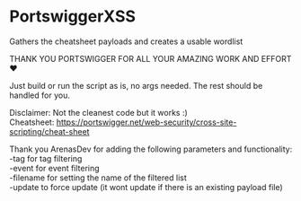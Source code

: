 # PortswiggerXSS
Gathers the cheatsheet payloads and creates a usable wordlist
  
THANK YOU PORTSWIGGER FOR ALL YOUR AMAZING WORK AND EFFORT :heart:
  
Just build or run the script as is, no args needed. The rest should be handled for you.
  
Disclaimer: Not the cleanest code but it works :)  
Cheatsheet: https://portswigger.net/web-security/cross-site-scripting/cheat-sheet

Thank you ArenasDev for adding the following parameters and functionality:
-tag for tag filtering  
-event for event filtering  
-filename for setting the name of the filtered list  
-update to force update (it wont update if there is an existing payload file)  
